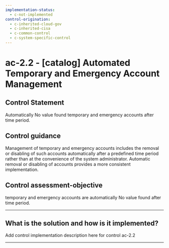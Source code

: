 ```yaml
---
implementation-status:
  - c-not-implemented
control-origination:
  - c-inherited-cloud-gov
  - c-inherited-cisa
  - c-common-control
  - c-system-specific-control
---
```


# ac-2.2 - \[catalog\] Automated Temporary and Emergency Account Management

## Control Statement

Automatically No value found temporary and emergency accounts after time period.

## Control guidance

Management of temporary and emergency accounts includes the removal or disabling of such accounts automatically after a predefined time period rather than at the convenience of the system administrator. Automatic removal or disabling of accounts provides a more consistent implementation.

## Control assessment-objective

temporary and emergency accounts are automatically No value found after time period.

______________________________________________________________________

## What is the solution and how is it implemented?

Add control implementation description here for control ac-2.2

______________________________________________________________________
